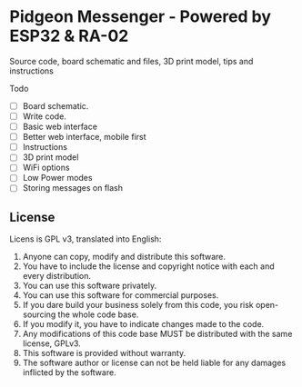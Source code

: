 # Pidgeon Messenger - Powered by ESP32 & RA-02
Source code, board schematic and files, 3D print model, tips and instructions

Todo
- [ ] Board schematic.
- [ ] Write code.
- [ ] Basic web interface
- [ ] Better web interface, mobile first
- [ ] Instructions
- [ ] 3D print model
- [ ] WiFi options
- [ ] Low Power modes
- [ ] Storing messages on flash

## License
Licens is GPL v3, translated into English:
1.  Anyone can copy, modify and distribute this software.
2. You have to include the license and copyright notice with each and every distribution.
3. You can use this software privately.
4. You can use this software for commercial purposes.
5. If you dare build your business solely from this code, you risk open-sourcing the whole code base.
6. If you modify it, you have to indicate changes made to the code.
7. Any modifications of this code base MUST be distributed with the same license, GPLv3.
8. This software is provided without warranty.
9. The software author or license can not be held liable for any damages inflicted by the software.


